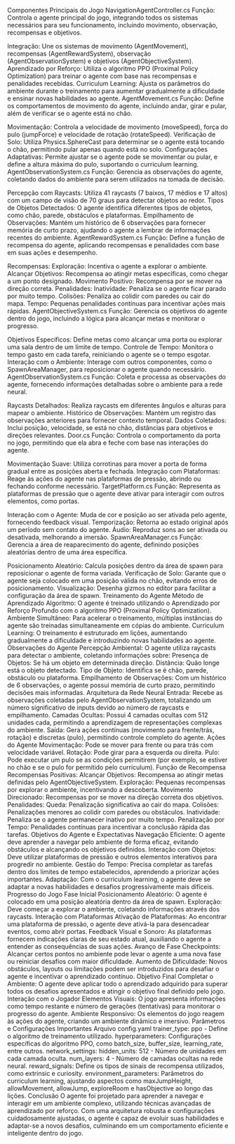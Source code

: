 Componentes Principais do Jogo
NavigationAgentController.cs
Função: Controla o agente principal do jogo, integrando todos os sistemas necessários para seu funcionamento, incluindo movimento, observação, recompensas e objetivos.

Integração: Une os sistemas de movimento (AgentMovement), recompensas (AgentRewardSystem), observação (AgentObservationSystem) e objetivos (AgentObjectiveSystem).
Aprendizado por Reforço: Utiliza o algoritmo PPO (Proximal Policy Optimization) para treinar o agente com base nas recompensas e penalidades recebidas.
Curriculum Learning: Ajusta os parâmetros do ambiente durante o treinamento para aumentar gradualmente a dificuldade e ensinar novas habilidades ao agente.
AgentMovement.cs
Função: Define os comportamentos de movimento do agente, incluindo andar, girar e pular, além de verificar se o agente está no chão.

Movimentação: Controla a velocidade de movimento (moveSpeed), força do pulo (jumpForce) e velocidade de rotação (rotateSpeed).
Verificação de Solo: Utiliza Physics.SphereCast para determinar se o agente está tocando o chão, permitindo pular apenas quando está no solo.
Configurações Adaptativas: Permite ajustar se o agente pode se movimentar ou pular, e define a altura máxima do pulo, suportando o curriculum learning.
AgentObservationSystem.cs
Função: Gerencia as observações do agente, coletando dados do ambiente para serem utilizados na tomada de decisão.

Percepção com Raycasts: Utiliza 41 raycasts (7 baixos, 17 médios e 17 altos) com um campo de visão de 70 graus para detectar objetos ao redor.
Tipos de Objetos Detectados: O agente identifica diferentes tipos de objetos, como chão, parede, obstáculos e plataformas.
Empilhamento de Observações: Mantém um histórico de 6 observações para fornecer memória de curto prazo, ajudando o agente a lembrar de informações recentes do ambiente.
AgentRewardSystem.cs
Função: Define a função de recompensa do agente, aplicando recompensas e penalidades com base em suas ações e desempenho.

Recompensas:
Exploração: Incentiva o agente a explorar o ambiente.
Alcançar Objetivos: Recompensa ao atingir metas específicas, como chegar a um ponto designado.
Movimento Positivo: Recompensa por se mover na direção correta.
Penalidades:
Inatividade: Penaliza se o agente ficar parado por muito tempo.
Colisões: Penaliza ao colidir com paredes ou cair do mapa.
Tempo: Pequenas penalidades contínuas para incentivar ações mais rápidas.
AgentObjectiveSystem.cs
Função: Gerencia os objetivos do agente dentro do jogo, incluindo a lógica para alcançar metas e monitorar o progresso.

Objetivos Específicos: Define metas como alcançar uma porta ou explorar uma sala dentro de um limite de tempo.
Controle de Tempo: Monitora o tempo gasto em cada tarefa, reiniciando o agente se o tempo esgotar.
Interação com o Ambiente: Interage com outros componentes, como o SpawnAreaManager, para reposicionar o agente quando necessário.
AgentObservationSystem.cs
Função: Coleta e processa as observações do agente, fornecendo informações detalhadas sobre o ambiente para a rede neural.

Raycasts Detalhados: Realiza raycasts em diferentes ângulos e alturas para mapear o ambiente.
Histórico de Observações: Mantém um registro das observações anteriores para fornecer contexto temporal.
Dados Coletados: Inclui posição, velocidade, se está no chão, distâncias para objetivos e direções relevantes.
Door.cs
Função: Controla o comportamento da porta no jogo, permitindo que ela abra e feche com base nas interações do agente.

Movimentação Suave: Utiliza corrotinas para mover a porta de forma gradual entre as posições aberta e fechada.
Integração com Plataformas: Reage às ações do agente nas plataformas de pressão, abrindo ou fechando conforme necessário.
TargetPlatform.cs
Função: Representa as plataformas de pressão que o agente deve ativar para interagir com outros elementos, como portas.

Interação com o Agente: Muda de cor e posição ao ser ativada pelo agente, fornecendo feedback visual.
Temporização: Retorna ao estado original após um período sem contato do agente.
Áudio: Reproduz sons ao ser ativada ou desativada, melhorando a imersão.
SpawnAreaManager.cs
Função: Gerencia a área de reaparecimento do agente, definindo posições aleatórias dentro de uma área específica.

Posicionamento Aleatório: Calcula posições dentro da área de spawn para reposicionar o agente de forma variada.
Verificação de Solo: Garante que o agente seja colocado em uma posição válida no chão, evitando erros de posicionamento.
Visualização: Desenha gizmos no editor para facilitar a configuração da área de spawn.
Treinamento do Agente
Método de Aprendizado
Algoritmo: O agente é treinado utilizando o Aprendizado por Reforço Profundo com o algoritmo PPO (Proximal Policy Optimization).
Ambiente Simultâneo: Para acelerar o treinamento, múltiplas instâncias do agente são treinadas simultaneamente em cópias do ambiente.
Curriculum Learning: O treinamento é estruturado em lições, aumentando gradualmente a dificuldade e introduzindo novas habilidades ao agente.
Observações do Agente
Percepção Ambiental: O agente utiliza raycasts para detectar o ambiente, coletando informações sobre:
Presença de Objetos: Se há um objeto em determinada direção.
Distância: Quão longe está o objeto detectado.
Tipo de Objeto: Identifica se é chão, parede, obstáculo ou plataforma.
Empilhamento de Observações: Com um histórico de 6 observações, o agente possui memória de curto prazo, permitindo decisões mais informadas.
Arquitetura da Rede Neural
Entrada: Recebe as observações coletadas pelo AgentObservationSystem, totalizando um número significativo de inputs devido ao número de raycasts e empilhamento.
Camadas Ocultas: Possui 4 camadas ocultas com 512 unidades cada, permitindo a aprendizagem de representações complexas do ambiente.
Saída: Gera ações contínuas (movimento para frente/trás, rotação) e discretas (pulo), permitindo controle completo do agente.
Ações do Agente
Movimentação: Pode se mover para frente ou para trás com velocidade variável.
Rotação: Pode girar para a esquerda ou direita.
Pulo: Pode executar um pulo se as condições permitirem (por exemplo, se estiver no chão e se o pulo for permitido pelo curriculum).
Função de Recompensa
Recompensas Positivas:
Alcançar Objetivos: Recompensa ao atingir metas definidas pelo AgentObjectiveSystem.
Exploração: Pequenas recompensas por explorar o ambiente, incentivando a descoberta.
Movimento Direcionado: Recompensas por se mover na direção correta dos objetivos.
Penalidades:
Queda: Penalização significativa ao cair do mapa.
Colisões: Penalizações menores ao colidir com paredes ou obstáculos.
Inatividade: Penaliza se o agente permanecer inativo por muito tempo.
Penalização por Tempo: Penalidades contínuas para incentivar a conclusão rápida das tarefas.
Objetivos do Agente e Expectativas
Navegação Eficiente: O agente deve aprender a navegar pelo ambiente de forma eficaz, evitando obstáculos e alcançando os objetivos definidos.
Interação com Objetos: Deve utilizar plataformas de pressão e outros elementos interativos para progredir no ambiente.
Gestão do Tempo: Precisa completar as tarefas dentro dos limites de tempo estabelecidos, aprendendo a priorizar ações importantes.
Adaptação: Com o curriculum learning, o agente deve se adaptar a novas habilidades e desafios progressivamente mais difíceis.
Progresso do Jogo
Fase Inicial
Posicionamento Aleatório: O agente é colocado em uma posição aleatória dentro da área de spawn.
Exploração: Deve começar a explorar o ambiente, coletando informações através dos raycasts.
Interação com Plataformas
Ativação de Plataformas: Ao encontrar uma plataforma de pressão, o agente deve ativá-la para desencadear eventos, como abrir portas.
Feedback Visual e Sonoro: As plataformas fornecem indicações claras de seu estado atual, auxiliando o agente a entender as consequências de suas ações.
Avanço de Fase
Checkpoints: Alcançar certos pontos no ambiente pode levar o agente a uma nova fase ou reiniciar desafios com maior dificuldade.
Aumento de Dificuldade: Novos obstáculos, layouts ou limitações podem ser introduzidos para desafiar o agente e incentivar o aprendizado contínuo.
Objetivo Final
Completar o Ambiente: O agente deve aplicar todo o aprendizado adquirido para superar todos os desafios apresentados e atingir o objetivo final definido pelo jogo.
Interação com o Jogador
Elementos Visuais: O jogo apresenta informações como tempo restante e número de gerações (tentativas) para monitorar o progresso do agente.
Ambiente Responsivo: Os elementos do jogo reagem às ações do agente, criando um ambiente dinâmico e imersivo.
Parâmetros e Configurações Importantes
Arquivo config.yaml
trainer_type: ppo - Define o algoritmo de treinamento utilizado.
hyperparameters: Configurações específicas do algoritmo PPO, como batch_size, buffer_size, learning_rate, entre outros.
network_settings:
hidden_units: 512 - Número de unidades em cada camada oculta.
num_layers: 4 - Número de camadas ocultas na rede neural.
reward_signals: Define os tipos de sinais de recompensa utilizados, como extrinsic e curiosity.
environment_parameters: Parâmetros do curriculum learning, ajustando aspectos como maxJumpHeight, allowMovement, allowJump, exploreRoom e hasObjective ao longo das lições.
Conclusão
O agente foi projetado para aprender a navegar e interagir em um ambiente complexo, utilizando técnicas avançadas de aprendizado por reforço. Com uma arquitetura robusta e configurações cuidadosamente ajustadas, o agente é capaz de evoluir suas habilidades e adaptar-se a novos desafios, culminando em um comportamento eficiente e inteligente dentro do jogo.
